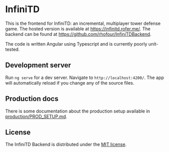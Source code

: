 # InfiniTD

This is the frontend for InfiniTD: an incremental, multiplayer tower defense game. The hosted version is available at https://infinitd.rofer.me/. The backend can be found at https://github.com/rhofour/InfiniTDBackend.

The code is written Angular using Typescript and is currently poorly unit-tested.

## Development server

Run `ng serve` for a dev server. Navigate to `http://localhost:4200/`. The app will automatically reload if you change any of the source files.

## Production docs
There is some documentation about the production setup available in [production/PROD_SETUP.md](production/PROD_SETUP.md).

## License
The InfiniTD Backend is distributed under the [MIT license](https://choosealicense.com/licenses/mit).